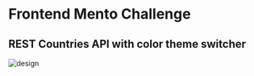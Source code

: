 # Frontend Mento Challenge

## REST Countries API with color theme switcher

<img src="https://res.cloudinary.com/dz209s6jk/image/upload/v1554827486/Challenges/jfrcfmcisi1xiwm4rl1s.jpg" alt="design"/>

